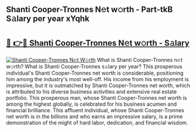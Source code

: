 ## Shanti Cooper-Tronnes N𝚎t w𝚘rth - Part-tkB S𝚊lary per year xYqhk

# <h2><a href="http://gc05gl.nevu.top/?p=Shanti+Cooper-Tronnes">🔗 👉🔴 Shanti Cooper-Tronnes N𝚎t w𝚘rth - S𝚊lary</a></h2>

[![Shanti Cooper-Tronnes N𝚎t W𝚘rth](https://i.imgur.com/Oavwk0R.jpeg)](http://gc05gl.nevu.top/?p=Shanti+Cooper-Tronnes)
What is Shanti Cooper-Tronnes n𝚎t w𝚘rth? What is Shanti Cooper-Tronnes s𝚊lary per year?
This prosperous individual's Shanti Cooper-Tronnes net worth is considerable, positioning him among the industry's most well-off. His income from his employment is impressive, but it is outmatched by Shanti Cooper-Tronnes net worth, which is attributed to his diverse business activities and extensive real estate portfolio. This prosperous man, whose Shanti Cooper-Tronnes net worth is among the highest globally, is celebrated for his business acumen and financial brilliance. This affluent individual, whose Shanti Cooper-Tronnes net worth is in the billions and who earns an impressive salary, is a prime demonstration of the might of hard labor, dedication, and financial wisdom.
